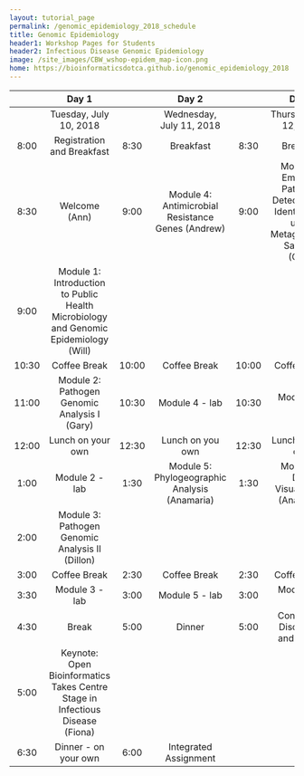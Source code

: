 ```yaml
---
layout: tutorial_page
permalink: /genomic_epidemiology_2018_schedule
title: Genomic Epidemiology
header1: Workshop Pages for Students
header2: Infectious Disease Genomic Epidemiology
image: /site_images/CBW_wshop-epidem_map-icon.png
home: https://bioinformaticsdotca.github.io/genomic_epidemiology_2018
---
```


| | **Day 1** | | **Day 2** | | **Day 3** |
| :---: | :---: | :---: | :---: | :---: | :---: |  
| | Tuesday, July 10, 2018 | | Wednesday, July 11, 2018 | | Thursday, July 12, 2018 |  
| 8:00 | Registration and Breakfast | 8:30 | Breakfast | 8:30 | Breakfast |
| 8:30 | Welcome (Ann) | 9:00 | Module 4: Antimicrobial Resistance Genes (Andrew) | 9:00 | Module 6: Emerging Pathogen Detection and Identification using Metagenomics Samples (Gary) |
| 9:00 | Module 1: Introduction to Public Health Microbiology and Genomic Epidemiology (Will) | | | | |
| 10:30 | Coffee Break | 10:00 | Coffee Break | 10:00 | Coffee Break |
| 11:00 | Module 2: Pathogen Genomic Analysis I (Gary) | 10:30 | Module 4 - lab | 10:30 | Module 6 - lab|
| 12:00 | Lunch on your own | 12:30 | Lunch on you own | 12:30 | Lunch on your own |
| 1:00 | Module 2 - lab | 1:30 | Module 5: Phylogeographic Analysis (Anamaria) | 1:30 | Module 7: Data Visualization (Anamaria) |
| 2:00 | Module 3: Pathogen Genomic Analysis II (Dillon) | | | | |
| 3:00 | Coffee Break | 2:30 | Coffee Break | 2:30 | Coffee Break |
| 3:30 | Module 3 - lab | 3:00 | Module 5 - lab | 3:00 | Module 7 - lab |
| 4:30 | Break | 5:00 | Dinner | 5:00 | Concluding Discussion and Survey |  
| 5:00 | Keynote: Open Bioinformatics Takes Centre Stage in Infectious Disease (Fiona) | | | | |  
| 6:30 | Dinner - on your own | 6:00 | Integrated Assignment | |
